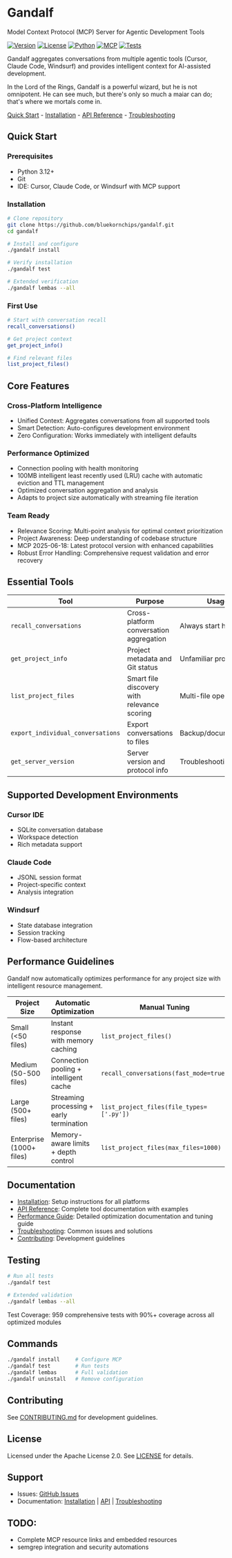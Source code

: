 # Gandalf

Model Context Protocol (MCP) Server for Agentic Development Tools

[![Version](https://img.shields.io/badge/version-2.3.0-blue.svg)](https://github.com/bluekornchips/gandalf/releases)
[![License](https://img.shields.io/badge/license-Apache%202.0-green.svg)](LICENSE)
[![Python](https://img.shields.io/badge/python-3.10%2B-blue.svg)](https://python.org)
[![MCP](https://img.shields.io/badge/protocol-MCP%202025--06--18-purple.svg)](https://modelcontextprotocol.io)
[![Tests](https://img.shields.io/badge/tests-1118%20passing-green.svg)](#testing)

Gandalf aggregates conversations from multiple agentic tools (Cursor, Claude Code, Windsurf) and provides intelligent context for AI-assisted development.

In the Lord of the Rings, Gandalf is a powerful wizard, but he is not omnipotent. He can see much, but there's only so much a maiar can do; that's where we mortals come in.

[Quick Start](#quick-start) - [Installation](docs/INSTALLATION.md) - [API Reference](docs/API.md) - [Troubleshooting](docs/TROUBLESHOOTING.md)

## Quick Start

### Prerequisites

- Python 3.12+
- Git
- IDE: Cursor, Claude Code, or Windsurf with MCP support

### Installation

```bash
# Clone repository
git clone https://github.com/bluekornchips/gandalf.git
cd gandalf

# Install and configure
./gandalf install

# Verify installation
./gandalf test

# Extended verification
./gandalf lembas --all
```

### First Use

```bash
# Start with conversation recall
recall_conversations()

# Get project context
get_project_info()

# Find relevant files
list_project_files()
```

## Core Features

### Cross-Platform Intelligence

- Unified Context: Aggregates conversations from all supported tools
- Smart Detection: Auto-configures development environment
- Zero Configuration: Works immediately with intelligent defaults

### Performance Optimized

- Connection pooling with health monitoring
- 100MB intelligent least recently used (LRU) cache with automatic eviction and TTL management
- Optimized conversation aggregation and analysis
- Adapts to project size automatically with streaming file iteration

### Team Ready

- Relevance Scoring: Multi-point analysis for optimal context prioritization
- Project Awareness: Deep understanding of codebase structure
- MCP 2025-06-18: Latest protocol version with enhanced capabilities
- Robust Error Handling: Comprehensive request validation and error recovery

## Essential Tools

| Tool                              | Purpose                                     | Usage                 |
| --------------------------------- | ------------------------------------------- | --------------------- |
| `recall_conversations`            | Cross-platform conversation aggregation     | Always start here     |
| `get_project_info`                | Project metadata and Git status             | Unfamiliar projects   |
| `list_project_files`              | Smart file discovery with relevance scoring | Multi-file operations |
| `export_individual_conversations` | Export conversations to files               | Backup/documentation  |
| `get_server_version`              | Server version and protocol info            | Troubleshooting       |

## Supported Development Environments

### Cursor IDE

- SQLite conversation database
- Workspace detection
- Rich metadata support

### Claude Code

- JSONL session format
- Project-specific context
- Analysis integration

### Windsurf

- State database integration
- Session tracking
- Flow-based architecture

## Performance Guidelines

Gandalf now automatically optimizes performance for any project size with intelligent resource management.

| Project Size             | Automatic Optimization                   | Manual Tuning                            |
| ------------------------ | ---------------------------------------- | ---------------------------------------- |
| Small (<50 files)        | Instant response with memory caching     | `list_project_files()`                   |
| Medium (50-500 files)    | Connection pooling + intelligent cache   | `recall_conversations(fast_mode=true)`   |
| Large (500+ files)       | Streaming processing + early termination | `list_project_files(file_types=['.py'])` |
| Enterprise (1000+ files) | Memory-aware limits + depth control      | `list_project_files(max_files=1000)`     |

## Documentation

- [Installation](docs/INSTALLATION.md): Setup instructions for all platforms
- [API Reference](docs/API.md): Complete tool documentation with examples
- [Performance Guide](PERFORMANCE.md): Detailed optimization documentation and tuning guide
- [Troubleshooting](docs/TROUBLESHOOTING.md): Common issues and solutions
- [Contributing](docs/CONTRIBUTING.md): Development guidelines

## Testing

```bash
# Run all tests
./gandalf test

# Extended validation
./gandalf lembas --all
```

Test Coverage: 959 comprehensive tests with 90%+ coverage across all optimized modules

## Commands

```bash
./gandalf install     # Configure MCP
./gandalf test        # Run tests
./gandalf lembas      # Full validation
./gandalf uninstall   # Remove configuration
```

## Contributing

See [CONTRIBUTING.md](docs/CONTRIBUTING.md) for development guidelines.

## License

Licensed under the Apache License 2.0. See [LICENSE](LICENSE) for details.

## Support

- Issues: [GitHub Issues](https://github.com/bluekornchips/gandalf/issues)
- Documentation: [Installation](docs/INSTALLATION.md) | [API](docs/API.md) | [Troubleshooting](docs/TROUBLESHOOTING.md)

## TODO:

- Complete MCP resource links and embedded resources
- semgrep integration and security automations
